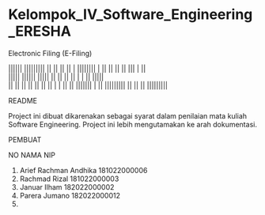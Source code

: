 # Kelompok_IV_Software_Engineering_ERESHA
Electronic Filing (E-Filing)


||||||             |||||||||   ||    ||          ||    ||    |   ||||||||
|                  ||          ||    ||          ||    |||   |   ||       
|||||    ||||||    |||||       ||    ||          ||    || |  |   ||  |||||   
||                 ||          ||    ||     ||   ||    ||  | |   ||     ||
|||||||            |           ||    |||||||||   ||    ||   ||   |||||||||

README

Project ini dibuat dikarenakan sebagai syarat dalam penilaian mata kuliah Software Engineering.
Project ini lebih mengutamakan ke arah dokumentasi.


PEMBUAT

NO    NAMA                          NIP             
1.    Arief Rachman Andhika         181022000006    
2.    Rachmad Rizal                 181022000003
3.    Januar Ilham                  182022000002
4.    Parera Jumano                 182022000012
5.

